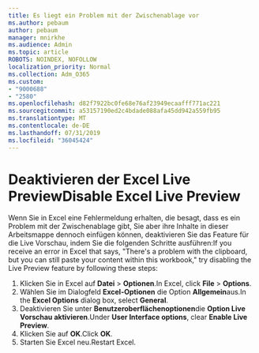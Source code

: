 ```yaml
---
title: Es liegt ein Problem mit der Zwischenablage vor
ms.author: pebaum
author: pebaum
manager: mnirkhe
ms.audience: Admin
ms.topic: article
ROBOTS: NOINDEX, NOFOLLOW
localization_priority: Normal
ms.collection: Adm_O365
ms.custom:
- "9000688"
- "2580"
ms.openlocfilehash: d82f7922bc0fe68e76af23949ecaafff771ac221
ms.sourcegitcommit: a53157190ed2c4bdade088afa45dd942a559fb95
ms.translationtype: MT
ms.contentlocale: de-DE
ms.lasthandoff: 07/31/2019
ms.locfileid: "36045424"
---
```

# <a name="disable-excel-live-preview"></a><span data-ttu-id="103e3-102">Deaktivieren der Excel Live Preview</span><span class="sxs-lookup"><span data-stu-id="103e3-102">Disable Excel Live Preview</span></span>

<span data-ttu-id="103e3-103">Wenn Sie in Excel eine Fehlermeldung erhalten, die besagt, dass es ein Problem mit der Zwischenablage gibt, Sie aber ihre Inhalte in dieser Arbeitsmappe dennoch einfügen können, deaktivieren Sie das Feature für die Live Vorschau, indem Sie die folgenden Schritte ausführen:</span><span class="sxs-lookup"><span data-stu-id="103e3-103">If you receive an error in Excel that says, "There's a problem with the clipboard, but you can still paste your content within this workbook," try disabling the Live Preview feature by following these steps:</span></span>

1. <span data-ttu-id="103e3-104">Klicken Sie in Excel auf **Datei** > **Optionen**.</span><span class="sxs-lookup"><span data-stu-id="103e3-104">In Excel, click **File** > **Options**.</span></span>
3. <span data-ttu-id="103e3-105">Wählen Sie im Dialogfeld **Excel-Optionen** die Option **Allgemein**aus.</span><span class="sxs-lookup"><span data-stu-id="103e3-105">In the **Excel Options** dialog box, select **General**.</span></span>
4. <span data-ttu-id="103e3-106">Deaktivieren Sie unter **Benutzeroberflächenoptionen**die **Option Live Vorschau aktivieren**.</span><span class="sxs-lookup"><span data-stu-id="103e3-106">Under **User Interface options**, clear **Enable Live Preview**.</span></span>
5. <span data-ttu-id="103e3-107">Klicken Sie auf **OK**.</span><span class="sxs-lookup"><span data-stu-id="103e3-107">Click **OK**.</span></span>
6. <span data-ttu-id="103e3-108">Starten Sie Excel neu.</span><span class="sxs-lookup"><span data-stu-id="103e3-108">Restart Excel.</span></span>
